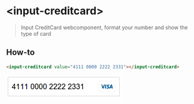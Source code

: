 # &lt;input-creditcard&gt;

> Input CreditCard webcomponent, format your number and show the type of card 

## How-to
```html
<input-creditcard value="4111 0000 2222 2331"></input-creditcard>
```
![Example](exanple.png)